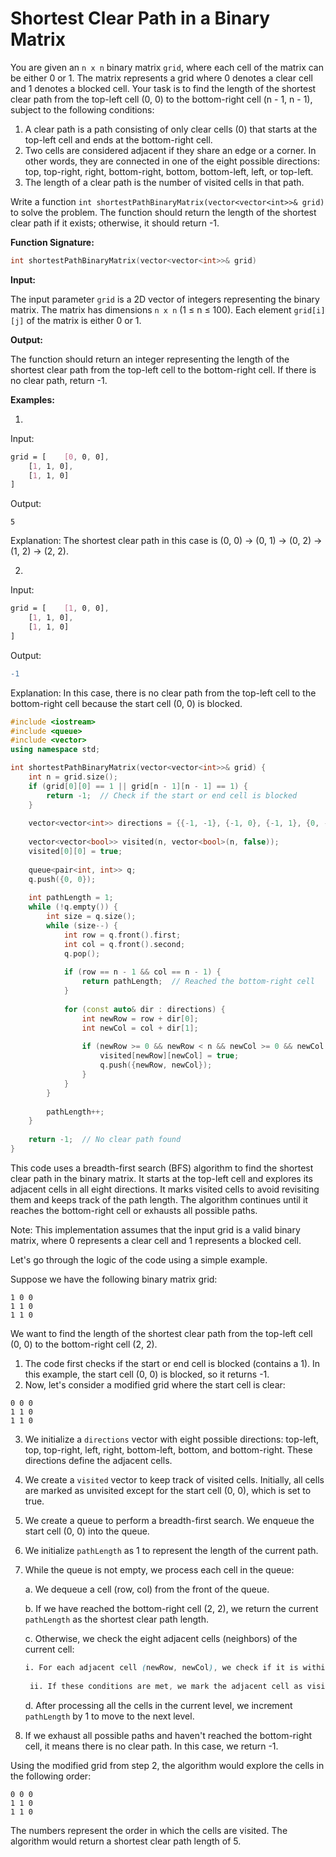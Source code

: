 # Shortest Clear Path in a Binary Matrix

You are given an `n x n` binary matrix `grid`, where each cell of the matrix can be either 0 or 1. The matrix represents a grid where 0 denotes a clear cell and 1 denotes a blocked cell. Your task is to find the length of the shortest clear path from the top-left cell (0, 0) to the bottom-right cell (n - 1, n - 1), subject to the following conditions:

1. A clear path is a path consisting of only clear cells (0) that starts at the top-left cell and ends at the bottom-right cell.
2. Two cells are considered adjacent if they share an edge or a corner. In other words, they are connected in one of the eight possible directions: top, top-right, right, bottom-right, bottom, bottom-left, left, or top-left.
3. The length of a clear path is the number of visited cells in that path.

Write a function `int shortestPathBinaryMatrix(vector<vector<int>>& grid)` to solve the problem. The function should return the length of the shortest clear path if it exists; otherwise, it should return -1.

**Function Signature:**

```cpp
int shortestPathBinaryMatrix(vector<vector<int>>& grid)
```

**Input:**

The input parameter `grid` is a 2D vector of integers representing the binary matrix. The matrix has dimensions `n x n` (1 ≤ n ≤ 100). Each element `grid[i][j]` of the matrix is either 0 or 1.

**Output:**

The function should return an integer representing the length of the shortest clear path from the top-left cell to the bottom-right cell. If there is no clear path, return -1.

**Examples:**

1.

Input:

```css
grid = [    [0, 0, 0],
    [1, 1, 0],
    [1, 1, 0]
]
```

Output:

```
5
```

Explanation: The shortest clear path in this case is (0, 0) → (0, 1) → (0, 2) → (1, 2) → (2, 2).

2.

Input:

```css
grid = [    [1, 0, 0],
    [1, 1, 0],
    [1, 1, 0]
]
```

Output:

```diff
-1
```

Explanation: In this case, there is no clear path from the top-left cell to the bottom-right cell because the start cell (0, 0) is blocked.

```cpp
#include <iostream>
#include <queue>
#include <vector>
using namespace std;

int shortestPathBinaryMatrix(vector<vector<int>>& grid) {
    int n = grid.size();
    if (grid[0][0] == 1 || grid[n - 1][n - 1] == 1) {
        return -1;  // Check if the start or end cell is blocked
    }
    
    vector<vector<int>> directions = {{-1, -1}, {-1, 0}, {-1, 1}, {0, -1}, {0, 1}, {1, -1}, {1, 0}, {1, 1}};
    
    vector<vector<bool>> visited(n, vector<bool>(n, false));
    visited[0][0] = true;
    
    queue<pair<int, int>> q;
    q.push({0, 0});
    
    int pathLength = 1;
    while (!q.empty()) {
        int size = q.size();
        while (size--) {
            int row = q.front().first;
            int col = q.front().second;
            q.pop();
            
            if (row == n - 1 && col == n - 1) {
                return pathLength;  // Reached the bottom-right cell
            }
            
            for (const auto& dir : directions) {
                int newRow = row + dir[0];
                int newCol = col + dir[1];
                
                if (newRow >= 0 && newRow < n && newCol >= 0 && newCol < n && !visited[newRow][newCol] && grid[newRow][newCol] == 0) {
                    visited[newRow][newCol] = true;
                    q.push({newRow, newCol});
                }
            }
        }
        
        pathLength++;
    }
    
    return -1;  // No clear path found
}
```

This code uses a breadth-first search (BFS) algorithm to find the shortest clear path in the binary matrix. It starts at the top-left cell and explores its adjacent cells in all eight directions. It marks visited cells to avoid revisiting them and keeps track of the path length. The algorithm continues until it reaches the bottom-right cell or exhausts all possible paths.

Note: This implementation assumes that the input grid is a valid binary matrix, where 0 represents a clear cell and 1 represents a blocked cell.

Let's go through the logic of the code using a simple example.

Suppose we have the following binary matrix grid:

```
1 0 0
1 1 0
1 1 0
```

We want to find the length of the shortest clear path from the top-left cell (0, 0) to the bottom-right cell (2, 2).

1. The code first checks if the start or end cell is blocked (contains a 1). In this example, the start cell (0, 0) is blocked, so it returns -1.
2. Now, let's consider a modified grid where the start cell is clear:

```
0 0 0
1 1 0
1 1 0
```

3. We initialize a `directions` vector with eight possible directions: top-left, top, top-right, left, right, bottom-left, bottom, and bottom-right. These directions define the adjacent cells.
4. We create a `visited` vector to keep track of visited cells. Initially, all cells are marked as unvisited except for the start cell (0, 0), which is set to true.
5. We create a queue to perform a breadth-first search. We enqueue the start cell (0, 0) into the queue.
6. We initialize `pathLength` as 1 to represent the length of the current path.
7.  While the queue is not empty, we process each cell in the queue:

    a. We dequeue a cell (row, col) from the front of the queue.

    b. If we have reached the bottom-right cell (2, 2), we return the current `pathLength` as the shortest clear path length.

    c. Otherwise, we check the eight adjacent cells (neighbors) of the current cell:

    ```css
    i. For each adjacent cell (newRow, newCol), we check if it is within the grid boundaries, not visited, and represents a clear cell (contains a 0).
     
     ii. If these conditions are met, we mark the adjacent cell as visited, enqueue it into the queue, and continue the exploration.
    ```

    d. After processing all the cells in the current level, we increment `pathLength` by 1 to move to the next level.
8. If we exhaust all possible paths and haven't reached the bottom-right cell, it means there is no clear path. In this case, we return -1.

Using the modified grid from step 2, the algorithm would explore the cells in the following order:

```
0 0 0
1 1 0
1 1 0
```

The numbers represent the order in which the cells are visited. The algorithm would return a shortest clear path length of 5.
